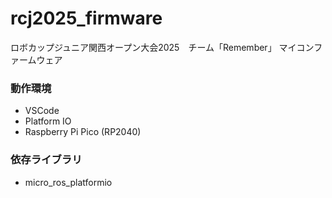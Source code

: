 # rcj2025_firmware
ロボカップジュニア関西オープン大会2025　チーム「Remember」 マイコンファームウェア

### 動作環境
- VSCode
- Platform IO
- Raspberry Pi Pico (RP2040)

### 依存ライブラリ
- micro_ros_platformio
